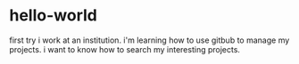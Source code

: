 # hello-world
first try
i work at an institution.
i'm learning how to use gitbub to manage my projects.
i want to know how to search my interesting projects.
